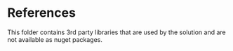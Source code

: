 # References

This folder contains 3rd party libraries that are used by the solution and are not available as nuget packages.